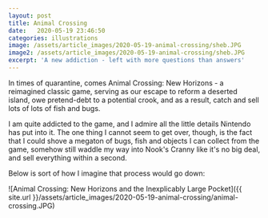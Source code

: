 ```yaml
---
layout: post
title: Animal Crossing
date:   2020-05-19 23:46:50
categories: illustrations
image: /assets/article_images/2020-05-19-animal-crossing/sheb.JPG
image2: /assets/article_images/2020-05-19-animal-crossing/sheb.JPG
excerpt: 'A new addiction - left with more questions than answers'
---
```


In times of quarantine, comes Animal Crossing: New Horizons - a reimagined classic game, serving as our escape to reform a deserted island, owe pretend-debt to a potential crook, and as a result, catch and sell lots of lots of fish and bugs.

I am quite addicted to the game, and I admire all the little details Nintendo has put into it. The one thing I cannot seem to get over, though, is the fact that I could shove a megaton of bugs, fish and objects I can collect from the game, somehow still waddle my way into Nook's Cranny like it's no big deal, and sell everything within a second. 

Below is sort of how I imagine that process would go down:

![Animal Crossing: New Horizons and the Inexplicably Large Pocket]({{ site.url }}/assets/article_images/2020-05-19-animal-crossing/animal-crossing.JPG)
